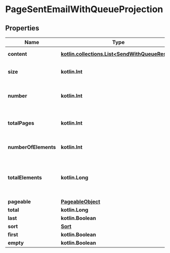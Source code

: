 
# PageSentEmailWithQueueProjection

## Properties
Name | Type | Description | Notes
------------ | ------------- | ------------- | -------------
**content** | [**kotlin.collections.List&lt;SendWithQueueResult&gt;**](SendWithQueueResult) | Collection of items | 
**size** | **kotlin.Int** | Size of page requested | 
**number** | **kotlin.Int** | Page number starting at 0 | 
**totalPages** | **kotlin.Int** | Total number of pages available | 
**numberOfElements** | **kotlin.Int** | Number of items returned | 
**totalElements** | **kotlin.Long** | Total number of items available for querying | 
**pageable** | [**PageableObject**](PageableObject) |  |  [optional]
**total** | **kotlin.Long** |  |  [optional]
**last** | **kotlin.Boolean** |  |  [optional]
**sort** | [**Sort**](Sort) |  |  [optional]
**first** | **kotlin.Boolean** |  |  [optional]
**empty** | **kotlin.Boolean** |  |  [optional]



